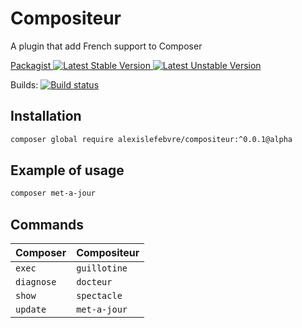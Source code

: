 # Compositeur

A plugin that add French support to Composer

[Packagist ![Latest Stable Version][Packagist Stable Image] ![Latest Unstable Version][Packagist Unstable Image]][Packagist]

Builds: 
[![Build status][Travis Master image]][Travis Master]

## Installation

```bash
composer global require alexislefebvre/compositeur:^0.0.1@alpha
```

## Example of usage

```bash
composer met-a-jour
```

## Commands

| Composer   | Compositeur  |
| ---------- | ------------ |
| `exec`     | `guillotine` |
| `diagnose` | `docteur`    |
| `show`     | `spectacle`  |
| `update`   | `met-a-jour` |

[Packagist]: https://packagist.org/packages/alexislefebvre/compositeur
[Packagist Stable Image]: https://poser.pugx.org/alexislefebvre/compositeur/v/stable.svg
[Packagist Unstable Image]: https://poser.pugx.org/alexislefebvre/compositeur/v/unstable.svg

[Travis Master image]: https://travis-ci.com/alexislefebvre/compositeur.svg?branch=master
[Travis Master]: https://travis-ci.com/alexislefebvre/compositeur
